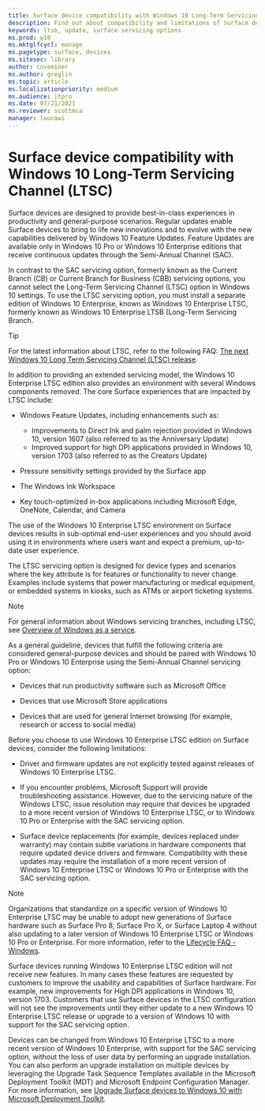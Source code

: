 ```yaml
---
title: Surface device compatibility with Windows 10 Long-Term Servicing Channel (Surface)
description: Find out about compatibility and limitations of Surface devices running Windows 10 Enterprise LTSB edition.
keywords: ltsb, update, surface servicing options
ms.prod: w10
ms.mktglfcycl: manage
ms.pagetype: surface, devices
ms.sitesec: library
author: coveminer
ms.author: greglin
ms.topic: article
ms.localizationpriority: medium
ms.audience: itpro
ms.date: 07/21/2021
ms.reviewer: scottmca
manager: laurawi
---
```


# Surface device compatibility with Windows 10 Long-Term Servicing Channel (LTSC)

Surface devices are designed to provide best-in-class experiences in productivity and general-purpose scenarios. Regular updates enable Surface devices to bring to life new innovations and to evolve with the new capabilities delivered by Windows 10 Feature Updates. Feature Updates are available only in Windows 10 Pro or Windows 10 Enterprise editions that receive continuous updates through the Semi-Annual Channel (SAC).

In contrast to the SAC servicing option, formerly known as the Current Branch (CB) or Current Branch for Business (CBB) servicing options, you cannot select the Long-Term Servicing Channel (LTSC) option in Windows 10 settings. To use the LTSC servicing option, you must install a separate edition of Windows 10 Enterprise, known as Windows 10 Enterprise LTSC, formerly known as Windows 10 Enterprise LTSB (Long-Term Servicing Branch.

>[!TIP]
>For the latest information about LTSC, refer to the following FAQ: [The next Windows 10 Long Term Servicing Channel (LTSC) release](https://techcommunity.microsoft.com/t5/windows-it-pro-blog/the-next-windows-10-long-term-servicing-channel-ltsc-release/ba-p/2147232).

 In addition to providing an extended servicing model, the Windows 10 Enterprise LTSC edition also provides an environment with several Windows components removed. The core Surface experiences that are impacted by LTSC include:

* Windows Feature Updates, including enhancements such as:

  *  Improvements to Direct Ink and palm rejection provided in Windows 10, version 1607 (also referred to as the Anniversary Update)
  *  Improved support for high DPI applications provided in Windows 10, version 1703 (also referred to as the Creators Update)

* Pressure sensitivity settings provided by the Surface app

* The Windows Ink Workspace

* Key touch-optimized in-box applications including Microsoft Edge, OneNote, Calendar, and Camera

The use of the Windows 10 Enterprise LTSC environment on Surface devices results in sub-optimal end-user experiences and you should avoid using it in environments where users want and expect a premium, up-to-date user experience.

The LTSC servicing option is designed for device types and scenarios where the key attribute is for features or functionality to never change. Examples include systems that power manufacturing or medical equipment, or embedded systems in kiosks, such as ATMs or airport ticketing systems.

>[!NOTE]
>For general information about Windows servicing branches, including LTSC, see [Overview of Windows as a service](/windows/deployment/update/waas-overview).

As a general guideline, devices that fulfill the following criteria are considered general-purpose devices and should be paired with Windows 10 Pro or Windows 10 Enterprise using the Semi-Annual Channel servicing option:

* Devices that run productivity software such as Microsoft Office

* Devices that use Microsoft Store applications

* Devices that are used for general Internet browsing (for example, research or access to social media)

Before you choose to use Windows 10 Enterprise LTSC edition on Surface devices, consider the following limitations:

* Driver and firmware updates are not explicitly tested against releases of Windows 10 Enterprise LTSC.

* If you encounter problems, Microsoft Support will provide troubleshooting assistance. However, due to the servicing nature of the Windows LTSC, issue resolution may require that devices be upgraded to a more recent version of Windows 10 Enterprise LTSC, or to Windows 10 Pro or Enterprise with the SAC servicing option.

* Surface device replacements (for example, devices replaced under warranty) may contain subtle variations in hardware components that require updated device drivers and firmware. Compatibility with these updates may require the installation of a more recent version of Windows 10 Enterprise LTSC or Windows 10 Pro or Enterprise with the SAC servicing option.

>[!NOTE]
>Organizations that standardize on a specific version of Windows 10 Enterprise LTSC may be unable to adopt new generations of Surface hardware such as Surface Pro 8, Surface Pro X, or Surface Laptop 4 without also updating to a later version of Windows 10 Enterprise LTSC or Windows 10 Pro or Enterprise. For more information, refer to the [Lifecycle FAQ - Windows](/lifecycle/faq/windows#what-are-the-requirements-for-servicing-and-updating-the-windows-10-long-term-servicing-channel--ltsc--).

Surface devices running Windows 10 Enterprise LTSC edition will not receive new features. In many cases these features are requested by customers to improve the usability and capabilities of Surface hardware. For example, new improvements for High DPI applications in Windows 10, version 1703. Customers that use Surface devices in the LTSC configuration will not see the improvements until they either update to a new Windows 10 Enterprise LTSC release or upgrade to a version of Windows 10 with support for the SAC servicing option.

Devices can be changed from Windows 10 Enterprise LTSC to a more recent version of Windows 10 Enterprise, with support for the SAC servicing option, without the loss of user data by performing an upgrade installation. You can also perform an upgrade installation on multiple devices by leveraging the Upgrade Task Sequence Templates available in the Microsoft Deployment Toolkit (MDT) and Microsoft Endpoint Configuration Manager. For more information, see [Upgrade Surface devices to Windows 10 with Microsoft Deployment Toolkit](upgrade-surface-devices-to-windows-10-with-mdt.md).

